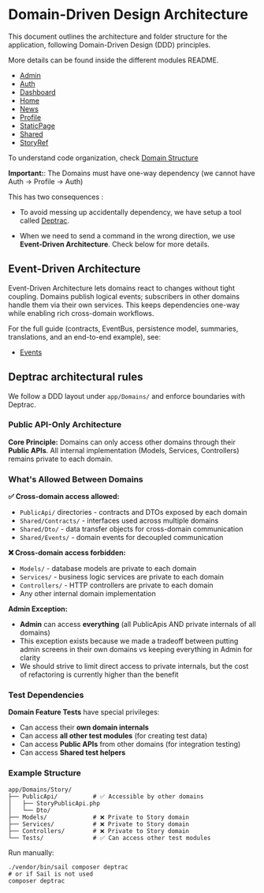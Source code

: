 # Domain-Driven Design Architecture

This document outlines the architecture and folder structure for the application, following Domain-Driven Design (DDD) principles.

More details can be found inside the different modules README.
- [Admin](../app/Domains/Admin/README.md)
- [Auth](../app/Domains/Auth/README.md)
- [Dashboard](../app/Domains/Dashboard/README.md)
- [Home](../app/Domains/Home/README.md)
- [News](../app/Domains/News/README.md)
- [Profile](../app/Domains/Profile/README.md)
- [StaticPage](../app/Domains/StaticPage/README.md)
- [Shared](../app/Domains/Shared/README.md)
- [StoryRef](../app/Domains/StoryRef/README.md)

To understand code organization, check [Domain Structure](./Domain_Structure.md)

**Important:**:  The Domains must have one-way dependency (we cannot have Auth -> Profile -> Auth)

This has two consequences :
- To avoid messing up accidentally dependency, we have setup a tool called [Deptrac](https://github.com/deptrac/deptrac).

- When we need to send a command in the wrong direction, we use **Event-Driven Architecture**. Check below for more details. 

 ## Event-Driven Architecture
Event-Driven Architecture lets domains react to changes without tight coupling. Domains publish logical events; subscribers in other domains handle them via their own services. This keeps dependencies one-way while enabling rich cross-domain workflows.

For the full guide (contracts, EventBus, persistence model, summaries, translations, and an end-to-end example), see:

- [Events](../app/Domains/Events/README.md)

## Deptrac architectural rules

We follow a DDD layout under `app/Domains/` and enforce boundaries with Deptrac.

### Public API-Only Architecture

**Core Principle:** Domains can only access other domains through their **Public APIs**. All internal implementation (Models, Services, Controllers) remains private to each domain.

### What's Allowed Between Domains

**✅ Cross-domain access allowed:**
- `PublicApi/` directories - contracts and DTOs exposed by each domain
- `Shared/Contracts/` - interfaces used across multiple domains  
- `Shared/Dto/` - data transfer objects for cross-domain communication
- `Shared/Events/` - domain events for decoupled communication

**❌ Cross-domain access forbidden:**
- `Models/` - database models are private to each domain
- `Services/` - business logic services are private to each domain
- `Controllers/` - HTTP controllers are private to each domain
- Any other internal domain implementation


**Admin Exception:**
- **Admin** can access **everything** (all PublicApis AND private internals of all domains)
- This exception exists because we made a tradeoff between putting admin screens in their own domains vs keeping everything in Admin for clarity
- We should strive to limit direct access to private internals, but the cost of refactoring is currently higher than the benefit

### Test Dependencies

**Domain Feature Tests** have special privileges:
- Can access their **own domain internals**
- Can access **all other test modules** (for creating test data)
- Can access **Public APIs** from other domains (for integration testing)
- Can access **Shared test helpers**

### Example Structure

```
app/Domains/Story/
├── PublicApi/          # ✅ Accessible by other domains
│   ├── StoryPublicApi.php
│   └── Dto/
├── Models/             # ❌ Private to Story domain
├── Services/           # ❌ Private to Story domain  
├── Controllers/        # ❌ Private to Story domain
└── Tests/              # ✅ Can access other test modules
```

Run manually:

```
./vendor/bin/sail composer deptrac
# or if Sail is not used
composer deptrac
```
